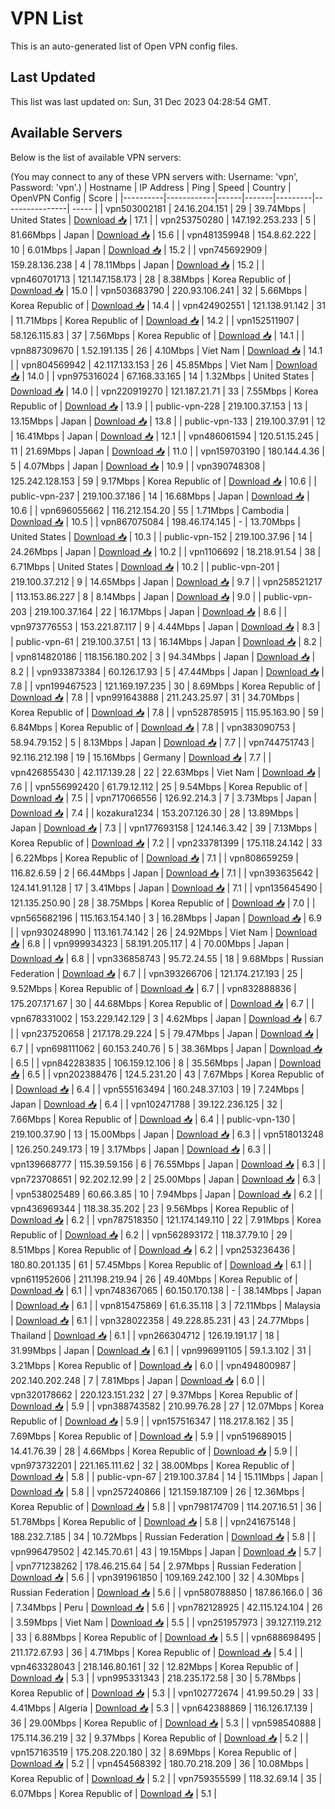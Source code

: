 # VPN List

This is an auto-generated list of Open VPN config files.

## Last Updated

This list was last updated on: Sun, 31 Dec 2023 04:28:54 GMT.

## Available Servers

Below is the list of available VPN servers:

(You may connect to any of these VPN servers with: Username: 'vpn', Password: 'vpn'.)
| Hostname | IP Address | Ping | Speed | Country | OpenVPN Config | Score |
|----------|------------|------|-------|---------|----------------| ----- |
| vpn503002181 | 24.16.204.151 | 29 | 39.74Mbps | United States | [Download 📥](./configs/server_0_US.ovpn) | 17.1 |
| vpn253750280 | 147.192.253.233 | 5 | 81.66Mbps | Japan | [Download 📥](./configs/server_1_JP.ovpn) | 15.6 |
| vpn481359948 | 154.8.62.222 | 10 | 6.01Mbps | Japan | [Download 📥](./configs/server_2_JP.ovpn) | 15.2 |
| vpn745692909 | 159.28.136.238 | 4 | 78.11Mbps | Japan | [Download 📥](./configs/server_3_JP.ovpn) | 15.2 |
| vpn460701713 | 121.147.158.173 | 28 | 8.38Mbps | Korea Republic of | [Download 📥](./configs/server_4_KR.ovpn) | 15.0 |
| vpn503683790 | 220.93.106.241 | 32 | 5.66Mbps | Korea Republic of | [Download 📥](./configs/server_5_KR.ovpn) | 14.4 |
| vpn424902551 | 121.138.91.142 | 31 | 11.71Mbps | Korea Republic of | [Download 📥](./configs/server_6_KR.ovpn) | 14.2 |
| vpn152511907 | 58.126.115.83 | 37 | 7.56Mbps | Korea Republic of | [Download 📥](./configs/server_7_KR.ovpn) | 14.1 |
| vpn887309670 | 1.52.191.135 | 26 | 4.10Mbps | Viet Nam | [Download 📥](./configs/server_8_VN.ovpn) | 14.1 |
| vpn804569942 | 42.117.133.153 | 26 | 45.85Mbps | Viet Nam | [Download 📥](./configs/server_9_VN.ovpn) | 14.0 |
| vpn975316024 | 67.168.33.165 | 14 | 1.32Mbps | United States | [Download 📥](./configs/server_10_US.ovpn) | 14.0 |
| vpn220919270 | 121.187.21.71 | 33 | 7.55Mbps | Korea Republic of | [Download 📥](./configs/server_11_KR.ovpn) | 13.9 |
| public-vpn-228 | 219.100.37.153 | 13 | 13.15Mbps | Japan | [Download 📥](./configs/server_12_JP.ovpn) | 13.8 |
| public-vpn-133 | 219.100.37.91 | 12 | 16.41Mbps | Japan | [Download 📥](./configs/server_13_JP.ovpn) | 12.1 |
| vpn486061594 | 120.51.15.245 | 11 | 21.69Mbps | Japan | [Download 📥](./configs/server_14_JP.ovpn) | 11.0 |
| vpn159703190 | 180.144.4.36 | 5 | 4.07Mbps | Japan | [Download 📥](./configs/server_15_JP.ovpn) | 10.9 |
| vpn390748308 | 125.242.128.153 | 59 | 9.17Mbps | Korea Republic of | [Download 📥](./configs/server_16_KR.ovpn) | 10.6 |
| public-vpn-237 | 219.100.37.186 | 14 | 16.68Mbps | Japan | [Download 📥](./configs/server_17_JP.ovpn) | 10.6 |
| vpn696055662 | 116.212.154.20 | 55 | 1.71Mbps | Cambodia | [Download 📥](./configs/server_18_KH.ovpn) | 10.5 |
| vpn867075084 | 198.46.174.145 | - | 13.70Mbps | United States | [Download 📥](./configs/server_19_US.ovpn) | 10.3 |
| public-vpn-152 | 219.100.37.96 | 14 | 24.26Mbps | Japan | [Download 📥](./configs/server_20_JP.ovpn) | 10.2 |
| vpn1106692 | 18.218.91.54 | 38 | 6.71Mbps | United States | [Download 📥](./configs/server_21_US.ovpn) | 10.2 |
| public-vpn-201 | 219.100.37.212 | 9 | 14.65Mbps | Japan | [Download 📥](./configs/server_22_JP.ovpn) | 9.7 |
| vpn258521217 | 113.153.86.227 | 8 | 8.14Mbps | Japan | [Download 📥](./configs/server_23_JP.ovpn) | 9.0 |
| public-vpn-203 | 219.100.37.164 | 22 | 16.17Mbps | Japan | [Download 📥](./configs/server_24_JP.ovpn) | 8.6 |
| vpn973776553 | 153.221.87.117 | 9 | 4.44Mbps | Japan | [Download 📥](./configs/server_25_JP.ovpn) | 8.3 |
| public-vpn-61 | 219.100.37.51 | 13 | 16.14Mbps | Japan | [Download 📥](./configs/server_26_JP.ovpn) | 8.2 |
| vpn814820186 | 118.156.180.202 | 3 | 94.34Mbps | Japan | [Download 📥](./configs/server_27_JP.ovpn) | 8.2 |
| vpn933873384 | 60.126.17.93 | 5 | 47.44Mbps | Japan | [Download 📥](./configs/server_28_JP.ovpn) | 7.8 |
| vpn199467523 | 121.169.197.235 | 30 | 8.69Mbps | Korea Republic of | [Download 📥](./configs/server_29_KR.ovpn) | 7.8 |
| vpn991643888 | 211.243.25.97 | 31 | 34.70Mbps | Korea Republic of | [Download 📥](./configs/server_30_KR.ovpn) | 7.8 |
| vpn528785915 | 115.95.163.90 | 59 | 6.84Mbps | Korea Republic of | [Download 📥](./configs/server_31_KR.ovpn) | 7.8 |
| vpn383090753 | 58.94.79.152 | 5 | 8.13Mbps | Japan | [Download 📥](./configs/server_32_JP.ovpn) | 7.7 |
| vpn744751743 | 92.116.212.198 | 19 | 15.16Mbps | Germany | [Download 📥](./configs/server_33_DE.ovpn) | 7.7 |
| vpn426855430 | 42.117.139.28 | 22 | 22.63Mbps | Viet Nam | [Download 📥](./configs/server_34_VN.ovpn) | 7.6 |
| vpn556992420 | 61.79.12.112 | 25 | 9.54Mbps | Korea Republic of | [Download 📥](./configs/server_35_KR.ovpn) | 7.5 |
| vpn717066556 | 126.92.214.3 | 7 | 3.73Mbps | Japan | [Download 📥](./configs/server_36_JP.ovpn) | 7.4 |
| kozakura1234 | 153.207.126.30 | 28 | 13.89Mbps | Japan | [Download 📥](./configs/server_37_JP.ovpn) | 7.3 |
| vpn177693158 | 124.146.3.42 | 39 | 7.13Mbps | Korea Republic of | [Download 📥](./configs/server_38_KR.ovpn) | 7.2 |
| vpn233781399 | 175.118.24.142 | 33 | 6.22Mbps | Korea Republic of | [Download 📥](./configs/server_39_KR.ovpn) | 7.1 |
| vpn808659259 | 116.82.6.59 | 2 | 66.44Mbps | Japan | [Download 📥](./configs/server_40_JP.ovpn) | 7.1 |
| vpn393635642 | 124.141.91.128 | 17 | 3.41Mbps | Japan | [Download 📥](./configs/server_41_JP.ovpn) | 7.1 |
| vpn135645490 | 121.135.250.90 | 28 | 38.75Mbps | Korea Republic of | [Download 📥](./configs/server_42_KR.ovpn) | 7.0 |
| vpn565682196 | 115.163.154.140 | 3 | 16.28Mbps | Japan | [Download 📥](./configs/server_43_JP.ovpn) | 6.9 |
| vpn930248990 | 113.161.74.142 | 26 | 24.92Mbps | Viet Nam | [Download 📥](./configs/server_44_VN.ovpn) | 6.8 |
| vpn999934323 | 58.191.205.117 | 4 | 70.00Mbps | Japan | [Download 📥](./configs/server_45_JP.ovpn) | 6.8 |
| vpn336858743 | 95.72.24.55 | 18 | 9.68Mbps | Russian Federation | [Download 📥](./configs/server_46_RU.ovpn) | 6.7 |
| vpn393266706 | 121.174.217.193 | 25 | 9.52Mbps | Korea Republic of | [Download 📥](./configs/server_47_KR.ovpn) | 6.7 |
| vpn832888836 | 175.207.171.67 | 30 | 44.68Mbps | Korea Republic of | [Download 📥](./configs/server_48_KR.ovpn) | 6.7 |
| vpn678331002 | 153.229.142.129 | 3 | 4.62Mbps | Japan | [Download 📥](./configs/server_49_JP.ovpn) | 6.7 |
| vpn237520658 | 217.178.29.224 | 5 | 79.47Mbps | Japan | [Download 📥](./configs/server_50_JP.ovpn) | 6.7 |
| vpn698111062 | 60.153.240.76 | 5 | 38.36Mbps | Japan | [Download 📥](./configs/server_51_JP.ovpn) | 6.5 |
| vpn842283835 | 106.159.12.106 | 8 | 35.56Mbps | Japan | [Download 📥](./configs/server_52_JP.ovpn) | 6.5 |
| vpn202388476 | 124.5.231.20 | 43 | 7.67Mbps | Korea Republic of | [Download 📥](./configs/server_53_KR.ovpn) | 6.4 |
| vpn555163494 | 160.248.37.103 | 19 | 7.24Mbps | Japan | [Download 📥](./configs/server_54_JP.ovpn) | 6.4 |
| vpn102471788 | 39.122.236.125 | 32 | 7.66Mbps | Korea Republic of | [Download 📥](./configs/server_55_KR.ovpn) | 6.4 |
| public-vpn-130 | 219.100.37.90 | 13 | 15.00Mbps | Japan | [Download 📥](./configs/server_56_JP.ovpn) | 6.3 |
| vpn518013248 | 126.250.249.173 | 19 | 3.17Mbps | Japan | [Download 📥](./configs/server_57_JP.ovpn) | 6.3 |
| vpn139668777 | 115.39.59.156 | 6 | 76.55Mbps | Japan | [Download 📥](./configs/server_58_JP.ovpn) | 6.3 |
| vpn723708651 | 92.202.12.99 | 2 | 25.00Mbps | Japan | [Download 📥](./configs/server_59_JP.ovpn) | 6.3 |
| vpn538025489 | 60.66.3.85 | 10 | 7.94Mbps | Japan | [Download 📥](./configs/server_60_JP.ovpn) | 6.2 |
| vpn436969344 | 118.38.35.202 | 23 | 9.56Mbps | Korea Republic of | [Download 📥](./configs/server_61_KR.ovpn) | 6.2 |
| vpn787518350 | 121.174.149.110 | 22 | 7.91Mbps | Korea Republic of | [Download 📥](./configs/server_62_KR.ovpn) | 6.2 |
| vpn562893172 | 118.37.79.10 | 29 | 8.51Mbps | Korea Republic of | [Download 📥](./configs/server_63_KR.ovpn) | 6.2 |
| vpn253236436 | 180.80.201.135 | 61 | 57.45Mbps | Korea Republic of | [Download 📥](./configs/server_64_KR.ovpn) | 6.1 |
| vpn611952606 | 211.198.219.94 | 26 | 49.40Mbps | Korea Republic of | [Download 📥](./configs/server_65_KR.ovpn) | 6.1 |
| vpn748367065 | 60.150.170.138 | - | 38.14Mbps | Japan | [Download 📥](./configs/server_66_JP.ovpn) | 6.1 |
| vpn815475869 | 61.6.35.118 | 3 | 72.11Mbps | Malaysia | [Download 📥](./configs/server_67_MY.ovpn) | 6.1 |
| vpn328022358 | 49.228.85.231 | 43 | 24.77Mbps | Thailand | [Download 📥](./configs/server_68_TH.ovpn) | 6.1 |
| vpn266304712 | 126.19.191.17 | 18 | 31.99Mbps | Japan | [Download 📥](./configs/server_69_JP.ovpn) | 6.1 |
| vpn996991105 | 59.1.3.102 | 31 | 3.21Mbps | Korea Republic of | [Download 📥](./configs/server_70_KR.ovpn) | 6.0 |
| vpn494800987 | 202.140.202.248 | 7 | 7.81Mbps | Japan | [Download 📥](./configs/server_71_JP.ovpn) | 6.0 |
| vpn320178662 | 220.123.151.232 | 27 | 9.37Mbps | Korea Republic of | [Download 📥](./configs/server_72_KR.ovpn) | 5.9 |
| vpn388743582 | 210.99.76.28 | 27 | 12.07Mbps | Korea Republic of | [Download 📥](./configs/server_73_KR.ovpn) | 5.9 |
| vpn157516347 | 118.217.8.162 | 35 | 7.69Mbps | Korea Republic of | [Download 📥](./configs/server_74_KR.ovpn) | 5.9 |
| vpn519689015 | 14.41.76.39 | 28 | 4.66Mbps | Korea Republic of | [Download 📥](./configs/server_75_KR.ovpn) | 5.9 |
| vpn973732201 | 221.165.111.62 | 32 | 38.00Mbps | Korea Republic of | [Download 📥](./configs/server_76_KR.ovpn) | 5.8 |
| public-vpn-67 | 219.100.37.84 | 14 | 15.11Mbps | Japan | [Download 📥](./configs/server_77_JP.ovpn) | 5.8 |
| vpn257240866 | 121.159.187.109 | 26 | 12.36Mbps | Korea Republic of | [Download 📥](./configs/server_78_KR.ovpn) | 5.8 |
| vpn798174709 | 114.207.16.51 | 36 | 51.78Mbps | Korea Republic of | [Download 📥](./configs/server_79_KR.ovpn) | 5.8 |
| vpn241675148 | 188.232.7.185 | 34 | 10.72Mbps | Russian Federation | [Download 📥](./configs/server_80_RU.ovpn) | 5.8 |
| vpn996479502 | 42.145.70.61 | 43 | 19.15Mbps | Japan | [Download 📥](./configs/server_81_JP.ovpn) | 5.7 |
| vpn771238262 | 178.46.215.64 | 54 | 2.97Mbps | Russian Federation | [Download 📥](./configs/server_82_RU.ovpn) | 5.6 |
| vpn391961850 | 109.169.242.100 | 32 | 4.30Mbps | Russian Federation | [Download 📥](./configs/server_83_RU.ovpn) | 5.6 |
| vpn580788850 | 187.86.166.0 | 36 | 7.34Mbps | Peru | [Download 📥](./configs/server_84_PE.ovpn) | 5.6 |
| vpn782128925 | 42.115.124.104 | 26 | 3.59Mbps | Viet Nam | [Download 📥](./configs/server_85_VN.ovpn) | 5.5 |
| vpn251957973 | 39.127.119.212 | 33 | 6.88Mbps | Korea Republic of | [Download 📥](./configs/server_86_KR.ovpn) | 5.5 |
| vpn688698495 | 211.172.67.93 | 36 | 4.71Mbps | Korea Republic of | [Download 📥](./configs/server_87_KR.ovpn) | 5.4 |
| vpn463328043 | 218.146.80.161 | 32 | 12.82Mbps | Korea Republic of | [Download 📥](./configs/server_88_KR.ovpn) | 5.3 |
| vpn995331343 | 218.235.172.58 | 30 | 5.78Mbps | Korea Republic of | [Download 📥](./configs/server_89_KR.ovpn) | 5.3 |
| vpn102772674 | 41.99.50.29 | 33 | 4.41Mbps | Algeria | [Download 📥](./configs/server_90_DZ.ovpn) | 5.3 |
| vpn642388869 | 116.126.17.139 | 36 | 29.00Mbps | Korea Republic of | [Download 📥](./configs/server_91_KR.ovpn) | 5.3 |
| vpn598540888 | 175.114.36.219 | 32 | 9.37Mbps | Korea Republic of | [Download 📥](./configs/server_92_KR.ovpn) | 5.2 |
| vpn157163519 | 175.208.220.180 | 32 | 8.69Mbps | Korea Republic of | [Download 📥](./configs/server_93_KR.ovpn) | 5.2 |
| vpn454568392 | 180.70.218.209 | 36 | 10.08Mbps | Korea Republic of | [Download 📥](./configs/server_94_KR.ovpn) | 5.2 |
| vpn759355599 | 118.32.69.14 | 35 | 6.07Mbps | Korea Republic of | [Download 📥](./configs/server_95_KR.ovpn) | 5.1 |
